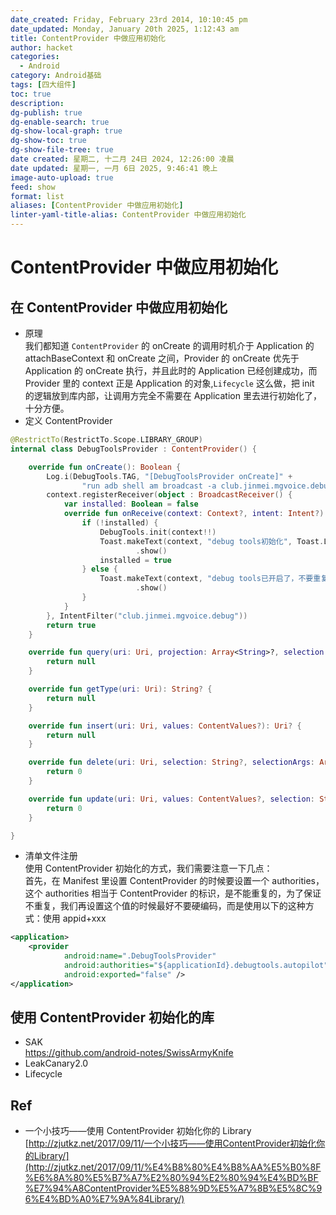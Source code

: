 ```yaml
---
date_created: Friday, February 23rd 2014, 10:10:45 pm
date_updated: Monday, January 20th 2025, 1:12:43 am
title: ContentProvider 中做应用初始化
author: hacket
categories:
  - Android
category: Android基础
tags: [四大组件]
toc: true
description: 
dg-publish: true
dg-enable-search: true
dg-show-local-graph: true
dg-show-toc: true
dg-show-file-tree: true
date created: 星期二, 十二月 24日 2024, 12:26:00 凌晨
date updated: 星期一, 一月 6日 2025, 9:46:41 晚上
image-auto-upload: true
feed: show
format: list
aliases: [ContentProvider 中做应用初始化]
linter-yaml-title-alias: ContentProvider 中做应用初始化
---
```


# ContentProvider 中做应用初始化

## 在 ContentProvider 中做应用初始化

- 原理<br />我们都知道 `ContentProvider` 的 onCreate 的调用时机介于 Application 的 attachBaseContext 和 onCreate 之间，Provider 的 onCreate 优先于 Application 的 onCreate 执行，并且此时的 Application 已经创建成功，而 Provider 里的 context 正是 Application 的对象,`Lifecycle` 这么做，把 init 的逻辑放到库内部，让调用方完全不需要在 Application 里去进行初始化了，十分方便。
- 定义 ContentProvider

```kotlin
@RestrictTo(RestrictTo.Scope.LIBRARY_GROUP)
internal class DebugToolsProvider : ContentProvider() {

    override fun onCreate(): Boolean {
        Log.i(DebugTools.TAG, "[DebugToolsProvider onCreate]" +
                "run adb shell am broadcast -a club.jinmei.mgvoice.debug to install DebugTools")
        context.registerReceiver(object : BroadcastReceiver() {
            var installed: Boolean = false
            override fun onReceive(context: Context?, intent: Intent?) {
                if (!installed) {
                    DebugTools.init(context!!)
                    Toast.makeText(context, "debug tools初始化", Toast.LENGTH_SHORT)
                            .show()
                    installed = true
                } else {
                    Toast.makeText(context, "debug tools已开启了，不要重复初始化", Toast.LENGTH_LONG)
                            .show()
                }
            }
        }, IntentFilter("club.jinmei.mgvoice.debug"))
        return true
    }

    override fun query(uri: Uri, projection: Array<String>?, selection: String?, selectionArgs: Array<String>?, sortOrder: String?): Cursor? {
        return null
    }

    override fun getType(uri: Uri): String? {
        return null
    }

    override fun insert(uri: Uri, values: ContentValues?): Uri? {
        return null
    }

    override fun delete(uri: Uri, selection: String?, selectionArgs: Array<String>?): Int {
        return 0
    }

    override fun update(uri: Uri, values: ContentValues?, selection: String?, selectionArgs: Array<String>?): Int {
        return 0
    }

}
```

- 清单文件注册<br />使用 ContentProvider 初始化的方式，我们需要注意一下几点：<br />首先，在 Manifest 里设置 ContentProvider 的时候要设置一个 authorities，这个 authorities 相当于 ContentProvider 的标识，是不能重复的，为了保证不重复，我们再设置这个值的时候最好不要硬编码，而是使用以下的这种方式：使用 appid+xxx

```xml
<application>
    <provider
            android:name=".DebugToolsProvider"
            android:authorities="${applicationId}.debugtools.autopilot"
            android:exported="false" />
</application>
```

## 使用 ContentProvider 初始化的库

- SAK<br /><https://github.com/android-notes/SwissArmyKnife>
- LeakCanary2.0
- Lifecycle

## Ref

- 一个小技巧——使用 ContentProvider 初始化你的 Library<br />[http://zjutkz.net/2017/09/11/一个小技巧——使用ContentProvider初始化你的Library/](http://zjutkz.net/2017/09/11/%E4%B8%80%E4%B8%AA%E5%B0%8F%E6%8A%80%E5%B7%A7%E2%80%94%E2%80%94%E4%BD%BF%E7%94%A8ContentProvider%E5%88%9D%E5%A7%8B%E5%8C%96%E4%BD%A0%E7%9A%84Library/)
